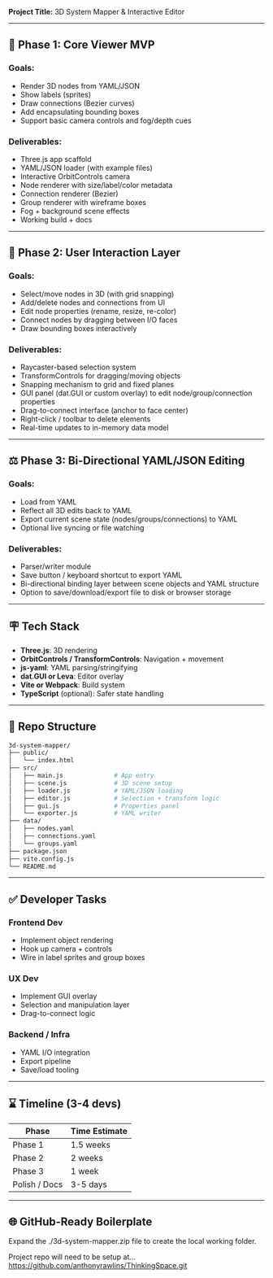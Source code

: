 **Project Title:** 3D System Mapper & Interactive Editor

---

## 📅 Phase 1: Core Viewer MVP

### Goals:

- Render 3D nodes from YAML/JSON
- Show labels (sprites)
- Draw connections (Bezier curves)
- Add encapsulating bounding boxes
- Support basic camera controls and fog/depth cues

### Deliverables:

- Three.js app scaffold
- YAML/JSON loader (with example files)
- Interactive OrbitControls camera
- Node renderer with size/label/color metadata
- Connection renderer (Bezier)
- Group renderer with wireframe boxes
- Fog + background scene effects
- Working build + docs

---

## 🔧 Phase 2: User Interaction Layer

### Goals:

- Select/move nodes in 3D (with grid snapping)
- Add/delete nodes and connections from UI
- Edit node properties (rename, resize, re-color)
- Connect nodes by dragging between I/O faces
- Draw bounding boxes interactively

### Deliverables:

- Raycaster-based selection system
- TransformControls for dragging/moving objects
- Snapping mechanism to grid and fixed planes
- GUI panel (dat.GUI or custom overlay) to edit node/group/connection properties
- Drag-to-connect interface (anchor to face center)
- Right-click / toolbar to delete elements
- Real-time updates to in-memory data model

---

## ⚖️ Phase 3: Bi-Directional YAML/JSON Editing

### Goals:

- Load from YAML
- Reflect all 3D edits back to YAML
- Export current scene state (nodes/groups/connections) to YAML
- Optional live syncing or file watching

### Deliverables:

- Parser/writer module
- Save button / keyboard shortcut to export YAML
- Bi-directional binding layer between scene objects and YAML structure
- Option to save/download/export file to disk or browser storage

---

## 🪧 Tech Stack

- **Three.js**: 3D rendering
- **OrbitControls / TransformControls**: Navigation + movement
- **js-yaml**: YAML parsing/stringifying
- **dat.GUI or Leva**: Editor overlay
- **Vite or Webpack**: Build system
- **TypeScript** (optional): Safer state handling

---

## 💼 Repo Structure

```bash
3d-system-mapper/
├── public/
│   └── index.html
├── src/
│   ├── main.js              # App entry
│   ├── scene.js             # 3D scene setup
│   ├── loader.js            # YAML/JSON loading
│   ├── editor.js            # Selection + transform logic
│   ├── gui.js               # Properties panel
│   └── exporter.js          # YAML writer
├── data/
│   ├── nodes.yaml
│   ├── connections.yaml
│   └── groups.yaml
├── package.json
├── vite.config.js
└── README.md
```

---

## ✅ Developer Tasks

### Frontend Dev

- Implement object rendering
- Hook up camera + controls
- Wire in label sprites and group boxes

### UX Dev

- Implement GUI overlay
- Selection and manipulation layer
- Drag-to-connect logic

### Backend / Infra

- YAML I/O integration
- Export pipeline
- Save/load tooling

---

## ⌛ Timeline (3-4 devs)

| Phase         | Time Estimate |
| ------------- | ------------- |
| Phase 1       | 1.5 weeks     |
| Phase 2       | 2 weeks       |
| Phase 3       | 1 week        |
| Polish / Docs | 3-5 days      |

---

## 🌐 GitHub-Ready Boilerplate
Expand the ./3d-system-mapper.zip file to create the local working folder.

Project repo will need to be setup at... https://github.com/anthonyrawlins/ThinkingSpace.git
